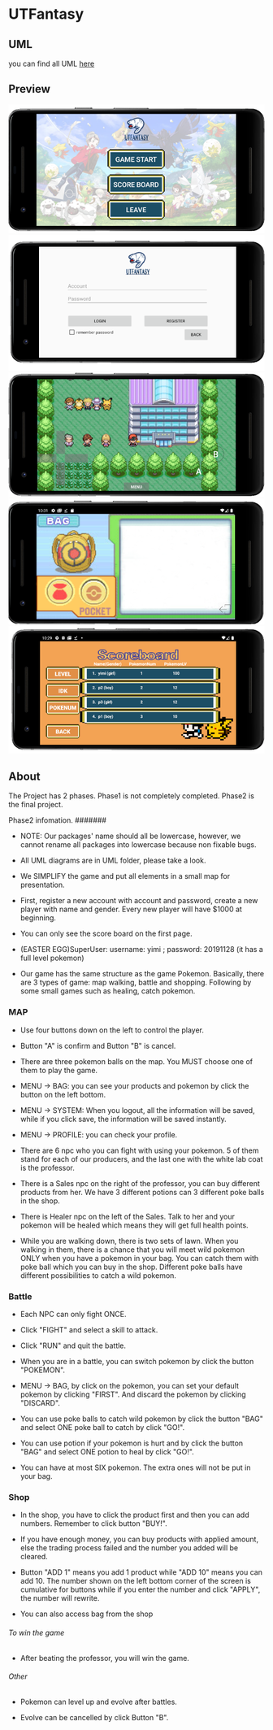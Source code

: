 # UTFantasy
## UML
you can find all UML [here](UTFantasy/phase2/UTFantasy/UML/)
## Preview

![Home](img/1.png)
![Login](img/3.png)
![Map](img/4.png)
![Bag](img/5.png)
![Scoreboard](img/2.png)






## About

The Project has 2 phases.
Phase1 is not completely completed.
Phase2 is the final project.

Phase2 infomation.
#######
- NOTE: Our packages' name should all be lowercase, however, we cannot rename all packages into
lowercase because non fixable bugs.

- All UML diagrams are in UML folder, please take a look.

- We SIMPLIFY the game and put all elements in a small map for presentation.

- First, register a new account with account and password, create a new player with name and gender.
Every new player will have $1000 at beginning.

- You can only see the score board on the first page.

- (EASTER EGG)SuperUser: username: yimi ; password: 20191128 (it has a full level pokemon)

- Our game has the same structure as the game Pokemon. Basically, there are 3 types of game: map
walking, battle and shopping. Following by some small games such as healing, catch pokemon.



### MAP
- Use four buttons down on the left to control the player.

- Button "A" is confirm and Button "B" is cancel.

- There are three pokemon balls on the map. You MUST choose one of them to play the game.

- MENU -> BAG: you can see your products and pokemon by click the button on the left bottom.

- MENU -> SYSTEM: When you logout, all the information will be saved, while if you click save,
the information will be saved instantly.

- MENU -> PROFILE: you can check your profile.

- There are 6 npc who you can fight with using your pokemon. 5 of them stand for each of our
producers, and the last one with the white lab coat is the professor.

- There is a Sales npc on the right of the professor, you can buy different products from her.
We have 3 different potions can 3 different poke balls in the shop.

- There is Healer npc on the left of the Sales. Talk to her and your pokemon will be healed
which means they will get full health points.

- While you are walking down, there is two sets of lawn. When you walking in them, there is a chance
that you will meet wild pokemon ONLY when you have a pokemon in your bag. You can catch them with
poke ball which you can buy in the shop. Different poke balls have different possibilities to catch
a wild pokemon.



### Battle
- Each NPC can only fight ONCE.

- Click "FIGHT" and select a skill to attack.

- Click "RUN" and quit the battle.

- When you are in a battle, you can switch pokemon by click the button "POKEMON".

- MENU -> BAG, by click on the pokemon, you can set your default pokemon by clicking "FIRST". And
discard the pokemon by clicking "DISCARD".

- You can use poke balls to catch wild pokemon by click the button "BAG" and select ONE poke ball to
catch by click "GO!".

- You can use potion if your pokemon is hurt and by click the button "BAG" and select ONE potion to
heal by click "GO!".

- You can have at most SIX pokemon. The extra ones will not be put in your bag.



### Shop
- In the shop, you have to click the product first and then you can add numbers. Remember to click
button "BUY!".

- If you have enough money, you can buy products with applied amount, else the trading
process failed and the number you added will be cleared.

- Button "ADD 1" means you add 1 product while "ADD 10" means you can add 10. The number shown on the
left bottom corner of the screen is cumulative for buttons while if you enter the number and click
"APPLY", the number will rewrite.

- You can also access bag from the shop



###### To win the game ######
- After beating the professor, you will win the game.



###### Other ######
- Pokemon can level up and evolve after battles.

- Evolve can be cancelled by click Button "B".
